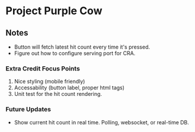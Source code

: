 # Project Purple Cow
## Notes
- Button will fetch latest hit count every time it's pressed.
- Figure out how to configure serving port for CRA.
### Extra Credit Focus Points
1. Nice styling (mobile friendly)
2. Accessability (button label, proper html tags)
3. Unit test for the hit count rendering.
### Future Updates
- Show current hit count in real time.  Polling, websocket, or real-time DB.